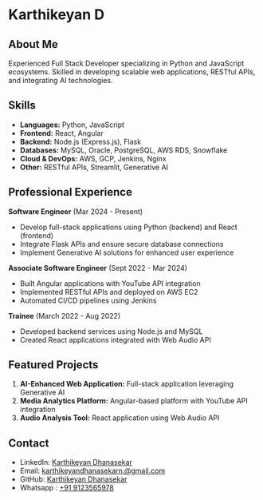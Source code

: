 # Karthikeyan D

## About Me
Experienced Full Stack Developer specializing in Python and JavaScript ecosystems. Skilled in developing scalable web applications, RESTful APIs, and integrating AI technologies.

## Skills

- **Languages:** Python, JavaScript
- **Frontend:** React, Angular
- **Backend:** Node.js (Express.js), Flask
- **Databases:** MySQL, Oracle, PostgreSQL, AWS RDS, Snowflake
- **Cloud & DevOps:** AWS, GCP, Jenkins, Nginx
- **Other:** RESTful APIs, Streamlit, Generative AI

## Professional Experience

**Software Engineer** (Mar 2024 - Present)
- Develop full-stack applications using Python (backend) and React (frontend)
- Integrate Flask APIs and ensure secure database connections
- Implement Generative AI solutions for enhanced user experience

**Associate Software Engineer** (Sept 2022 - Mar 2024)
- Built Angular applications with YouTube API integration
- Implemented RESTful APIs and deployed on AWS EC2
- Automated CI/CD pipelines using Jenkins

**Trainee** (March 2022 - Aug 2022)
- Developed backend services using Node.js and MySQL
- Created React applications integrated with Web Audio API

## Featured Projects

1. **AI-Enhanced Web Application:** Full-stack application leveraging Generative AI
2. **Media Analytics Platform:** Angular-based platform with YouTube API integration
3. **Audio Analysis Tool:** React application using Web Audio API

## Contact

- LinkedIn: [Karthikeyan Dhanasekar](https://www.linkedin.com/in/karthikeyan-dhanasekar/)
- Email: [karthikeyandhanasekarn.@gmail.com](mailto:karthikeyandhanasekarn@gmail.com)
- GitHub: [Karthikeyan Dhanasekar](https://github.com/karthikeyandhanasekar)
- Whatsapp : [+91 9123565978](tel:+919123565978)
